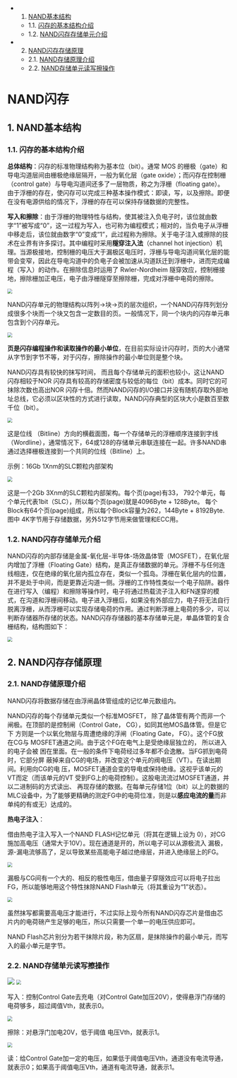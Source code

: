 <!-- vscode-markdown-toc -->
* 1. [NAND基本结构](#NAND)
	* 1.1. [闪存的基本结构介绍](#)
	* 1.2. [NAND闪存存储单元介绍](#NAND-1)
* 2. [NAND闪存存储原理](#NAND-1)
	* 2.1. [NAND存储原理介绍](#NAND-1)
	* 2.2. [NAND存储单元读写擦操作](#NAND-1)

<!-- vscode-markdown-toc-config
	numbering=true
	autoSave=true
	/vscode-markdown-toc-config -->
<!-- /vscode-markdown-toc -->
# NAND闪存
##  1. <a name='NAND'></a>NAND基本结构
###  1.1. <a name=''></a>闪存的基本结构介绍
**总体结构**：闪存的标准物理结构称为基本位（bit）。通常 MOS 的栅极（gate）和导电沟道层间由栅极绝缘层隔开，一般为氧化层（gate oxide）；而闪存在控制栅（control gate）与导电沟道间还多了一层物质，称之为浮栅（floating gate）。由于浮栅的存在，使闪存可以完成三种基本操作模式：即读，写，以及擦除。即便在没有电源供给的情况下，浮栅的存在可以保持存储数据的完整性。

**写入和擦除**：由于浮栅的物理特性与结构，使其被注入负电子时，该位就由数字“1”被写成“0”，这一过程为写入，也可称为编程模式；相对的，当负电子从浮栅中移走后，该位就由数字“0”变成“1”，此过程称为擦除。关于电子注入或擦除的技术在业界有许多探讨。其中编程时采用**隧穿注入法**（channel hot injection）机理。当源极接地，控制栅的电压大于漏极区电压时，浮栅与导电沟道间氧化层的能带会变窄，因此在导电沟道中的负电子会被加速从沟道跃迁到浮栅中，进而完成编程（写入）的动作。在擦除信息时运用了 Rwler-Nordheim 隧穿效应，控制栅接地，擦除栅加正电压，电子由浮栅隧穿至擦除栅，完成对浮栅中电荷的擦除。

<img src="./pic/NAND_NOR_constrution_diff.png" style="zoom:70%">

NAND闪存单元的物理结构以阵列→块→页的层次组织，一个NAND闪存阵列划分成很多个块而一个块又包含一定数目的页。一般情况下，同一个块内的闪存单元串包含到个闪存单元。

<img src="./pic/NAND_construction.png" style="zoom:70%">

**页是闪存编程操作和读取操作的最小单位**，在目前实际设计闪存时，页的大小通常从字节到字节不等，对于闪存，擦除操作的最小单位则是整个块。

NAND闪存具有较快的抹写时间， 而且每个存储单元的面积也较小，这让NAND闪存相较于NOR 闪存具有较高的存储密度与较低的每位（bit）成本。同时它的可抹除次数也高出NOR 闪存十倍。然而NAND闪存的I/O接口并没有随机存取外部地址总线，它必须以区块性的方式进行读取，NAND闪存典型的区块大小是数百至数千位（bit）。

<img src="./pic/bit_line.png" style="zoom:70%">

这是位线 （Bitline）方向的横截面图，每一个存储单元的浮栅顺序连接到字线（Wordline），通常情况下，64或128的存储单元串联连接在一起。许多NAND串通过选择栅极连接到一个共同的位线（Bitline）上。 

示例：16Gb 1Xnm的SLC颗粒内部架构 

<img src="./pic/SLC_inner_constructor.png" style="zoom:70%">

这是一个2Gb 3Xnm的SLC颗粒内部架构。每个页(page)有33， 792个单元，每个单元代表1bit（SLC），所以每个页(page)就是4096Byte + 128Byte。 每个Block有64个页(page)组成，所以每个Block容量为262，144Byte + 8192Byte. 图中 4K字节用于存储数据，另外512字节用来做管理和ECC用。 

###  1.2. <a name='NAND-1'></a>NAND闪存存储单元介绍
NAND闪存的内部存储是金属-氧化层-半导体-场效晶体管（MOSFET），在氧化层内增加了浮栅（Floating Gate）结构，是真正存储数据的单元。浮栅不与任何连线相连，仅在绝缘的氧化层内孤立存在，类似一个孤岛。浮栅在氧化层内的位置，并不是处于中间，而是更靠近沟道一侧。浮栅的工作特性类似一个电子陷阱。器件在进行写入（编程）和擦除等操作时，电子将通过热载流子注入和FN遂穿的模式，在沟道和浮栅间移动。电子进入浮栅后，如果没有外部应力，电子将无法自行脱离浮栅，从而浮栅可以实现存储电荷的作用。通过判断浮栅上电荷的多少，可以判断存储器所存储的状态。NAND闪存存储器的基本存储单元是，单晶体管的复合栅结构，结构图如下：

<img src="./pic/NAND_basic_unit.png" style="zoom:70%">

##  2. <a name='NAND-1'></a>NAND闪存存储原理
###  2.1. <a name='NAND-1'></a>NAND存储原理介绍

NAND闪存将数据存储在由浮闸晶体管组成的记忆单元数组内。

NAND闪存的每个存储单元类似一个标准MOSFET， 除了晶体管有两个而非一个闸极。在顶部的是控制闸（Control Gate， CG），如同其他MOS晶体管。但是它下 方则是一个以氧化物层与周遭绝缘的浮闸（Floating Gate， FG）。这个FG放在CG与 MOSFET通道之间。由于这个FG在电气上是受绝缘层独立的， 所以进入的电子会被 困在里面。在一般的条件下电荷经过多年都不会逸散。当FG抓到电荷时，它部分屏 蔽掉来自CG的电场，并改变这个单元的阀电压（VT）。在读出期间。利用向CG的电 压，MOSFET通道会变的导电或保持绝缘。这视乎该单元的VT而定（而该单元的VT 受到FG上的电荷控制）。这股电流流过MOSFET通道，并以二进制码的方式读出、 再现存储的数据。在每单元存储1位（bit）以上的数据的MLC设备中，为了能够更精确的测定FG中的电荷位准，则是以**感应电流的量**而非单纯的有或无）达成的。 

**热电子注入**：

借由热电子注入写入一个NAND FLASH记忆单元（将其在逻辑上设为 0），对CG施加高电压（通常大于10V）。现在通道是开的，所以电子可以从源极流入 漏极，源-漏电流够高了，足以导致某些高能电子越过绝缘层，并进入绝缘层上的FG。

<img src="./pic/NAND_hot_electron_injection.png" style="zoom:70%">

漏极与CG间有一个大的、相反的极性电压，借由量子穿隧效应可以将电子拉出FG，所以能够地用这个特性抹除NAND Flash单元（将其重设为“1”状态）。

<img src="./pic/NAND_erasure_via_tunneling.png" style="zoom:70%">

虽然抹写都需要高电压才能进行，不过实际上现今所有NAND闪存芯片是借由芯 片内的电荷磅产生足够的电压，所以只需要一个单一的电压供应即可。

NAND Flash芯片别分为若干抹除片段，称为区扇，是抹除操作的最小单元，而写入的最小单元是字节。

###  2.2. <a name='NAND-1'></a>NAND存储单元读写擦操作

<img src="./pic/NAND_read_and_write.png">

<img src="./pic/NAND_write.png" style="zoom:70%">

写入：控制Control Gate去充电（对Control  Gate加压20V），使得悬浮门存储的电荷够多，超过阈值Vth，就表示0。

<img src="./pic/NAND_erase.png" style="zoom:70%">

擦除：对悬浮门加电20V，低于阈值 电压Vth，就表示1。 

<img src="./pic/NAND_read.png" style="zoom:70%">

读：给Control Gate加一定的电压，如果低于阈值电压Vth，通道没有电流导通，就表示0；如果高于阈值电压Vth，通道有电流导通，就表示1。 










